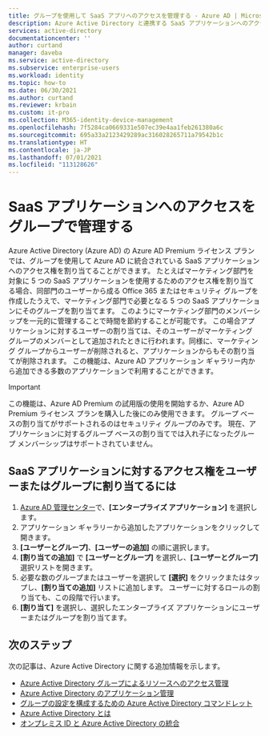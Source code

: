 ```yaml
---
title: グループを使用して SaaS アプリへのアクセスを管理する - Azure AD | Microsoft Docs
description: Azure Active Directory と連携する SaaS アプリケーションへのアクセス権を、Azure Active Directory でグループを使用して割り当てる方法について説明します。
services: active-directory
documentationcenter: ''
author: curtand
manager: daveba
ms.service: active-directory
ms.subservice: enterprise-users
ms.workload: identity
ms.topic: how-to
ms.date: 06/30/2021
ms.author: curtand
ms.reviewer: krbain
ms.custom: it-pro
ms.collection: M365-identity-device-management
ms.openlocfilehash: 7f5284ca0669331e507ec39e4aa1feb261380a6c
ms.sourcegitcommit: 695a33a2123429289ac316028265711a79542b1c
ms.translationtype: HT
ms.contentlocale: ja-JP
ms.lasthandoff: 07/01/2021
ms.locfileid: "113128626"
---
```

# <a name="using-a-group-to-manage-access-to-saas-applications"></a>SaaS アプリケーションへのアクセスをグループで管理する

Azure Active Directory (Azure AD) の Azure AD Premium ライセンス プランでは、グループを使用して Azure AD に統合されている SaaS アプリケーションへのアクセス権を割り当てることができます。 たとえばマーケティング部門を対象に 5 つの SaaS アプリケーションを使用するためのアクセス権を割り当てる場合、同部門のユーザーから成る Office 365 またはセキュリティ グループを作成したうえで、マーケティング部門で必要となる 5 つの SaaS アプリケーションにそのグループを割り当てます。 このようにマーケティング部門のメンバーシップを一元的に管理することで時間を節約することが可能です。 この場合アプリケーションに対するユーザーの割り当ては、そのユーザーがマーケティング グループのメンバーとして追加されたときに行われます。同様に、マーケティング グループからユーザーが削除されると、アプリケーションからもその割り当てが削除されます。 この機能は、Azure AD アプリケーション ギャラリー内から追加できる多数のアプリケーションで利用することができます。

> [!IMPORTANT]
> この機能は、Azure AD Premium の試用版の使用を開始するか、Azure AD Premium ライセンス プランを購入した後にのみ使用できます。
> グループ ベースの割り当てがサポートされるのはセキュリティ グループのみです。
> 現在、アプリケーションに対するグループ ベースの割り当てでは入れ子になったグループ メンバーシップはサポートされていません。

## <a name="to-assign-access-for-a-user-or-group-to-a-saas-application"></a>SaaS アプリケーションに対するアクセス権をユーザーまたはグループに割り当てるには

1. [Azure AD 管理センター](https://aad.portal.azure.com)で、**[エンタープライズ アプリケーション]** を選択します。
2. アプリケーション ギャラリーから追加したアプリケーションをクリックして開きます。
3. **[ユーザーとグループ]**、**[ユーザーの追加]** の順に選択します。
4. **[割り当ての追加]** で **[ユーザーとグループ]** を選択し、**[ユーザーとグループ]** 選択リストを開きます。
6. 必要な数のグループまたはユーザーを選択して **[選択]** をクリックまたはタップし、**[割り当ての追加]** リストに追加します。 ユーザーに対するロールの割り当ても、この段階で行います。
7. **[割り当て]** を選択し、選択したエンタープライズ アプリケーションにユーザーまたはグループを割り当てます。

## <a name="next-steps"></a>次のステップ
次の記事は、Azure Active Directory に関する追加情報を示します。

* [Azure Active Directory グループによるリソースへのアクセス管理](../fundamentals/active-directory-manage-groups.md)
* [Azure Active Directory のアプリケーション管理](../manage-apps/what-is-application-management.md)
* [グループの設定を構成するための Azure Active Directory コマンドレット](../enterprise-users/groups-settings-cmdlets.md)
* [Azure Active Directory とは](../fundamentals/active-directory-whatis.md)
* [オンプレミス ID と Azure Active Directory の統合](../hybrid/whatis-hybrid-identity.md)
